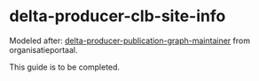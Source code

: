 # delta-producer-clb-site-info

Modeled after: [delta-producer-publication-graph-maintainer](https://github.com/lblod/delta-producer-publication-graph-maintainer) from organisatieportaal.

This guide is to be completed.

